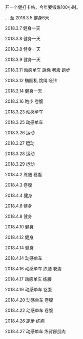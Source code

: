开一个健打卡帖，今年要锻炼100小时。

...  至 2018.3.5 健身6天

2018.3.7 健身一天

2018.3.8 健身一天

2018.3.8 健身一天

2018.3.9 健身一天

2018.3.11 动感单车 跳绳 卷腹 跑步

2018.3.12 椭圆机 跳绳 哑铃

2018.3.14 健身一天

2018.3.16 跑步 卷腹

2018.3.23 动感单车

2018.3.25 动感单车

2018.3.26 运动

2018.3.27 运动

2018.3.28 运动

2018.3.29 运动

2018.4.2 练腰 卷腹

2018.4.3 卷腹

2018.4.4 健身

2018.4.6 健身

2018.4.8 健身

2018.4.10 健身

2018.4.12 健身

2018.4.14 健身

2018.4.14 动感单车

2018.4.16 动感单车 练腰 卷腹

2018.4.17 动感单车 练腰

2018.4.19 动感单车 卷腹

2018.4.20 动感单车 卷腹

2018.4.22 动感单车 卷腹

2018.4.26 跑步 练胸

2018.4.27 动感单车 练背部肌肉
